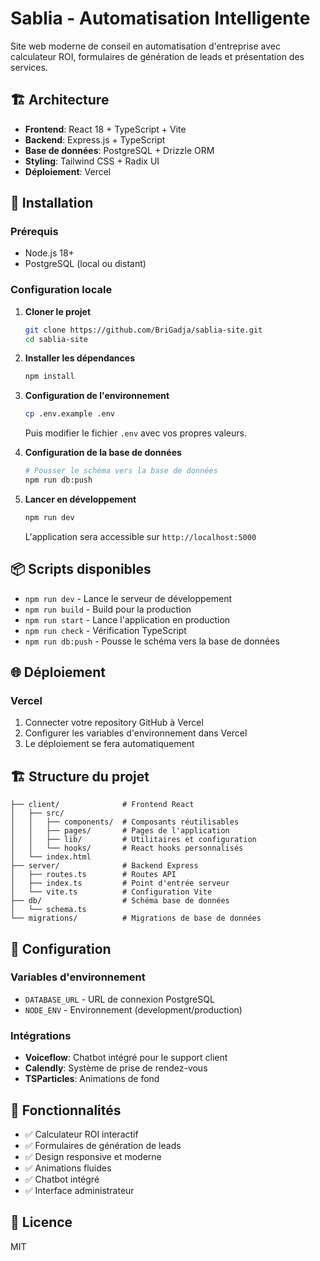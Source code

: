 # Sablia - Automatisation Intelligente

Site web moderne de conseil en automatisation d'entreprise avec calculateur ROI, formulaires de génération de leads et présentation des services.

## 🏗️ Architecture

- **Frontend**: React 18 + TypeScript + Vite
- **Backend**: Express.js + TypeScript
- **Base de données**: PostgreSQL + Drizzle ORM
- **Styling**: Tailwind CSS + Radix UI
- **Déploiement**: Vercel

## 🚀 Installation

### Prérequis

- Node.js 18+
- PostgreSQL (local ou distant)

### Configuration locale

1. **Cloner le projet**
   ```bash
   git clone https://github.com/BriGadja/sablia-site.git
   cd sablia-site
   ```

2. **Installer les dépendances**
   ```bash
   npm install
   ```

3. **Configuration de l'environnement**
   ```bash
   cp .env.example .env
   ```
   Puis modifier le fichier `.env` avec vos propres valeurs.

4. **Configuration de la base de données**
   ```bash
   # Pousser le schéma vers la base de données
   npm run db:push
   ```

5. **Lancer en développement**
   ```bash
   npm run dev
   ```

   L'application sera accessible sur `http://localhost:5000`

## 📦 Scripts disponibles

- `npm run dev` - Lance le serveur de développement
- `npm run build` - Build pour la production
- `npm run start` - Lance l'application en production
- `npm run check` - Vérification TypeScript
- `npm run db:push` - Pousse le schéma vers la base de données

## 🌐 Déploiement

### Vercel

1. Connecter votre repository GitHub à Vercel
2. Configurer les variables d'environnement dans Vercel
3. Le déploiement se fera automatiquement

## 🏗️ Structure du projet

```
├── client/              # Frontend React
│   ├── src/
│   │   ├── components/  # Composants réutilisables
│   │   ├── pages/       # Pages de l'application
│   │   ├── lib/         # Utilitaires et configuration
│   │   └── hooks/       # React hooks personnalisés
│   └── index.html
├── server/              # Backend Express
│   ├── routes.ts        # Routes API
│   ├── index.ts         # Point d'entrée serveur
│   └── vite.ts          # Configuration Vite
├── db/                  # Schéma base de données
│   └── schema.ts
└── migrations/          # Migrations de base de données
```

## 🔧 Configuration

### Variables d'environnement

- `DATABASE_URL` - URL de connexion PostgreSQL
- `NODE_ENV` - Environnement (development/production)

### Intégrations

- **Voiceflow**: Chatbot intégré pour le support client
- **Calendly**: Système de prise de rendez-vous
- **TSParticles**: Animations de fond

## 🎨 Fonctionnalités

- ✅ Calculateur ROI interactif
- ✅ Formulaires de génération de leads
- ✅ Design responsive et moderne
- ✅ Animations fluides
- ✅ Chatbot intégré
- ✅ Interface administrateur

## 📝 Licence

MIT